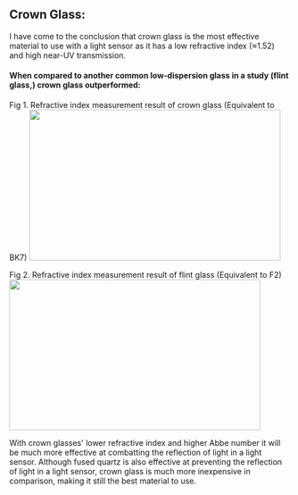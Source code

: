## Crown Glass:

I have come to the conclusion that crown glass is the most effective material to use with a light sensor as it has a low refractive index (≈1.52) and high near-UV transmission.

#### When compared to another common low-dispersion glass in a study (flint glass,) crown glass outperformed:

Fig 1. Refractive index measurement result of crown glass (Equivalent to BK7)
<img src="https://www.shimadzu.com/sites/shimadzu.com/files/opt/products/ref/ref-app/P1_fig1.jpg" width="450" height="270">

Fig 2. Refractive index measurement result of flint glass (Equivalent to F2)
<img src="https://www.shimadzu.com/sites/shimadzu.com/files/opt/products/ref/ref-app/P1_fig2.jpg" width="450" height="270">

With crown glasses' lower refractive index and higher Abbe number it will be much more effective at combatting the reflection of light in a light sensor. Although fused quartz is also effective at preventing the reflection of light in a light sensor, crown glass is much more inexpensive in comparison, making it still the best material to use.
